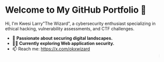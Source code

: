 # Welcome to My GitHub Portfolio 👋
Hi, I'm Kwesi Larry"The Wizard", a cybersecurity enthusiast specializing in ethical hacking, vulnerability assessments, and CTF challenges.  
- 🔐 **Passionate about securing digital landscapes.**  
- 🕵️‍♂️ **Currently exploring Web application security.**    
- 📫 Reach me: https://x.com/okxwizard
<marquee>hello</marquue>

<!---
kwesilarry1/kwesilarry1 is a ✨ special ✨ repository because its `README.md` (this file) appears on your GitHub profile.
You can click the Preview link to take a look at your changes.
--->
